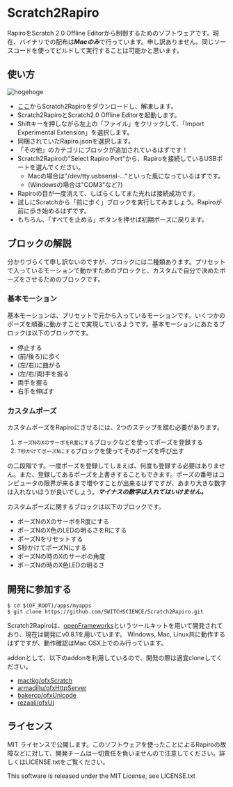 # Scratch2Rapiro
RapiroをScratch 2.0 Offline Editorから制御するためのソフトウェアです。現在、バイナリでの配布は***Macのみ***で行っています。申し訳ありません。同じソースコードを使ってビルドして実行することは可能かと思います。

## 使い方
![hogehoge](https://cloud.githubusercontent.com/assets/178418/3809127/2d909494-1c80-11e4-9568-671570a47641.gif)

- [ここ](https://github.com/SWITCHSCIENCE/Scratch2Rapiro/releases)からScratch2Rapiroをダウンロードし、解凍します。
- Scratch2RapiroとScratch2.0 Offline Editorを起動します。
- Shiftキーを押しながら左上の「ファイル」をクリックして、「Import Experimental Extension」を選択します。
- 同梱されていたRapiro.jsonを選択します。
- 「その他」のカテゴリにブロックが追加されているはずです！
- Scratch2Rapiroの"Select Rapiro Port"から、Rapiroを接続しているUSBポートを選んでください。
  - Macの場合は"/dev/tty.usbserial-..."といった風になっているはずです。
  - (Windowsの場合は"COM3"など?)
- Rapiroの目が一度消えて、しばらくしてまた光れば接続成功です。
- 試しにScratchから「前に歩く」ブロックを実行してみましょう。Rapiroが前に歩き始めるはずです。
- もちろん、「すべてを止める」ボタンを押せば初期ポーズに戻ります。

## ブロックの解説
分かりづらくて申し訳ないのですが、ブロックには二種類あります。プリセットで入っているモーションで動かすためのブロックと、カスタムで自分で決めたポーズをさせるためのブロックです。

### 基本モーション
基本モーションは、プリセットで元から入っているモーションです。いくつかのポーズを順番に動かすことで実現しているようです。基本モーションにあたるブロックは以下のブロックです。

- 停止する
-  (前/後ろ)に歩く
- (左/右)に曲がる
- (左/右/両)手を振る
- 両手を握る
- 右手を伸ばす

### カスタムポーズ
カスタムポーズをRapiroにさせるには、2つのステップを踏む必要があります。

1. ```ポーズNのXのサーボをR度にする```ブロックなどを使ってポーズを登録する
2. ```T秒かけてポーズNにする```ブロックを使ってそのポーズを呼び出す

の二段階です。一度ポーズを登録してしまえば、何度も登録する必要はありません。また、登録してあるポーズを上書きすることもできます。ポーズの番号はコンピュータの限界が来るまで増やすことが出来るはずですが、あまり大きな数字は入れないほうが良いでしょう。***マイナスの数字は入れてはいけません。***

カスタムポーズに関するブロックは以下のブロックです。

- ポーズNのXのサーボをR度にする
- ポーズNのX色のLEDの明るさをRにする
- ポーズNをリセットする
- S秒かけてポーズNにする
- ポーズNの時のXのサーボの角度
- ポーズNの時のX色LEDの明るさ

## 開発に参加する
```
$ cd $(OF_ROOT)/apps/myapps
$ git clone https://github.com/SWITCHSCIENCE/Scratch2Rapiro.git
```

Scratch2Rapiroは、[openFrameworks](http://openframeworks.jp/)というツールキットを用いて開発されており、現在は開発にv0.8.1を用いています。
Windows, Mac, Linux共に動作するはずですが、動作確認はMac OSX上でのみ行っています。

addonとして、以下のaddonを利用しているので、開発の際は適宜cloneしてください。

- [mactkg/ofxScratch](https://github.com/mactkg/ofxScratch)
- [armadillu/ofxHttpServer](https://github.com/armadillu/ofxHttpServer)
- [bakercp/ofxUnicode](https://github.com/bakercp/ofxUnicode)
- [rezaali/ofxUI](https://github.com/rezaali/ofxUI)

## ライセンス
MIT ライセンスで公開します。このソフトウェアを使ったことによるRapiroの故障などに対して、開発チームは一切責任を負いませんので注意してください。詳しくはLICENSE.txtをご覧ください。

This software is released under the MIT License, see LICENSE.txt

